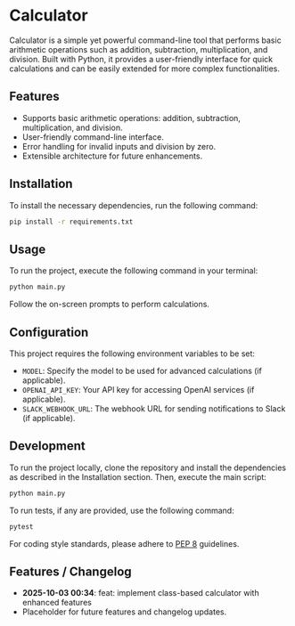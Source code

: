 # Calculator

Calculator is a simple yet powerful command-line tool that performs basic arithmetic operations such as addition, subtraction, multiplication, and division. Built with Python, it provides a user-friendly interface for quick calculations and can be easily extended for more complex functionalities.

## Features
- Supports basic arithmetic operations: addition, subtraction, multiplication, and division.
- User-friendly command-line interface.
- Error handling for invalid inputs and division by zero.
- Extensible architecture for future enhancements.

## Installation
To install the necessary dependencies, run the following command:

```bash
pip install -r requirements.txt
```

## Usage
To run the project, execute the following command in your terminal:

```bash
python main.py
```

Follow the on-screen prompts to perform calculations.

## Configuration
This project requires the following environment variables to be set:

- `MODEL`: Specify the model to be used for advanced calculations (if applicable).
- `OPENAI_API_KEY`: Your API key for accessing OpenAI services (if applicable).
- `SLACK_WEBHOOK_URL`: The webhook URL for sending notifications to Slack (if applicable).

## Development
To run the project locally, clone the repository and install the dependencies as described in the Installation section. Then, execute the main script:

```bash
python main.py
```

To run tests, if any are provided, use the following command:

```bash
pytest
```

For coding style standards, please adhere to [PEP 8](https://www.python.org/dev/peps/pep-0008/) guidelines.

## Features / Changelog
- **2025-10-03 00:34**: feat: implement class-based calculator with enhanced features
- Placeholder for future features and changelog updates.

